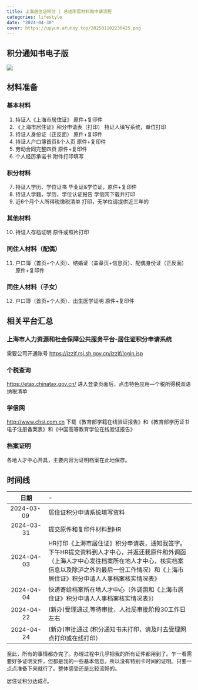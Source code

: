 ```yaml
---
title: 上海居住证积分 | 总结所需材料和申请流程
categories: lifestyle
date: "2024-04-30"
cover: https://upyun.afunny.top/202501102230425.png
---
```


## 积分通知书电子版
![](https://static.afunny.top/2023/202404302001417.jpg)

##  材料准备
### 基本材料
1. 持证人《上海市居住证》 原件+复印件
2. 《上海市居住证》积分申请表（打印） 持证人填写系统，单位打印
3. 持证人身份证（正反面） 原件+复印件
4. 持证人户口簿首页&个人页 原件+复印件
5.  劳动合同完整四页 原件+复印件
6.  个人经历承诺书 附件打印填写
### 积分材料
7. 持证人学历、学位证书 毕业证&学位证，原件+复印件
8. 持证人学籍，学历，学位认证报告 学信网下载并打印
9. 近6个月个人所得税缴税清单 打印，无学位请提供近三年的
### 其他材料 
10. 持证人存档证明 原件或照片打印
### 同住人材料（配偶）
11. 户口簿（首页+个人页）、结婚证（盖章页+信息页）、配偶身份证（正反面）原件+复印件
### 同住人材料（子女）
12.  户口簿（首页+个人页）、出生医学证明 原件+复印件

## 相关平台汇总
### 上海市人力资源和社会保障公共服务平台-居住证积分申请系统
需要公司开通账号  https://jzzjf.rsj.sh.gov.cn/jzzjf/login.jsp 
### 个税查询
https://etax.chinatax.gov.cn/ 进入登录页面后，点击特色应用—个税所得税双语纳税清单
### 学信网
http://www.chsi.com.cn  下载《教育部学籍在线验证报告》和《教育部学历证书电子注册备案表》和《中国高等教育学位在线验证报告》
### 档案证明
各地人才中心开具，主要内容为证明档案在此地保存。

## 时间线
|  日期   | -  |
|  :-------------:  | :-------------  |
| <div style="width:86px">2024-03-09 </div>  | 居住证积分申请系统填写资料 |
| 2024-03-31  | 提交原件和复印件材料到HR |
| 2024-04-03  | HR打印《上海市居住证》积分申请表，通知我签字。 下午HR提交资料到人才中心，并返还我原件和外调函（上海人才中心发往档案所在地人才中心，核实档案信息以及除沪之外的最后一份工作情况）和《上海市居住证》积分申请人人事档案核实情况表》 |
| 2024-04-04  | 快递寄给档案所在地人才中心（外调函和《上海市居住证》积分申请人人事档案核实情况表》） |
| 2024-04-22  | (新办)受理通过,等待审批，人社局审批阶段30工作日左右 |
| 2024-04-24  | (新办)审批通过 (积分通知书未打印，请及时去受理网点打印或在线打印） |


至此，所有的事情都办完了。办理过程中几乎把我的所有证件都用到了。乍一看需要好多证明文件，但都是我的一些基本信息，所以没有特别卡时间的证明。只要一点点准备下来就行了。整体感受还是比较流畅的。

居住证积分达成✌️。
